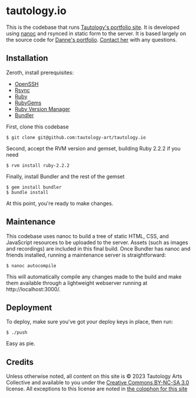 tautology.io
============

This is the codebase that runs [Tautology's portfolio site](http://tautology.io/). It is developed using [nanoc](http://nanoc.stoneship.org/) and rsynced in static form to the server. It is based largely on the source code for [Danne's portfolio](http://danne.stayskal.com). [Contact her](mailto:danne@stayskal.com) with any questions.

Installation
------------

Zeroth, install prerequisites:

* [OpenSSH](http://www.openssh.com/)
* [Rsync](http://rsync.samba.org/)
* [Ruby](http://www.ruby-lang.org/)
* [RubyGems](http://rubygems.org/pages/download)
* [Ruby Version Manager](https://rvm.beginrescueend.com/)
* [Bundler](http://gembundler.com/)

First, clone this codebase

	$ git clone git@github.com:tautology-art/tautology.io

Second, accept the RVM version and gemset, building Ruby 2.2.2 if you need

	$ rvm install ruby-2.2.2

Finally, install Bundler and the rest of the gemset

	$ gem install bundler
	$ bundle install

At this point, you're ready to make changes.

Maintenance
-----------

This codebase uses nanoc to build a tree of static HTML, CSS, and JavaScript resources to be uploaded to the server.  Assets (such as images and recordings) are included in this final build.  Once Bundler has nanoc and friends installed, running a maintenance server is straightforward:

	$ nanoc autocompile

This will automatically compile any changes made to the build and make them available through a lightweight webserver running at http://localhost:3000/.

Deployment
----------

To deploy, make sure you've got your deploy keys in place, then run:

	$ ./push

Easy as pie.

Credits
-------

Unless otherwise noted, all content on this site is © 2023 Tautology Arts Collective and available to you under the [Creative Commons BY-NC-SA 3.0](http://creativecommons.org/licenses/by-nc-sa/3.0/us/) license. All exceptions to this license are noted in [the colophon for this site](https://github.com/linenoise/portfolio/blob/master/content/colophon.html)

